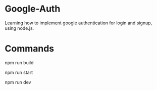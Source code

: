 # Google-Auth
Learning how to implement google authentication for login and signup, using node.js.

# Commands
npm run build 
<!-- Compiles Typescript to Javascript -->
npm run start
<!-- Runs the compiled Javascript -->
npm run dev
<!-- Runs the typescript code directly using ts-node -->
